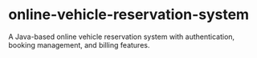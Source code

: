 # online-vehicle-reservation-system
A Java-based online vehicle reservation system with authentication, booking management, and billing features.
